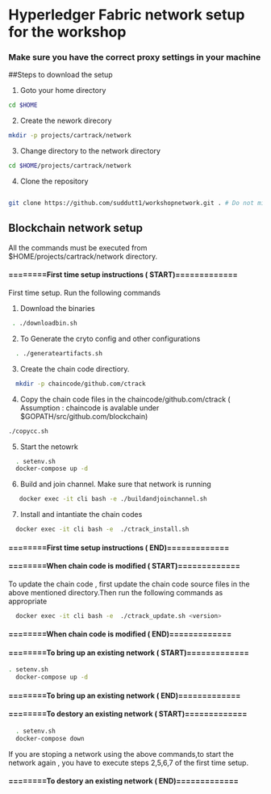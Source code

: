 # Hyperledger Fabric network setup for the workshop

### Make sure you have the correct proxy settings in your machine 

##Steps to download the setup 

1. Goto your home directory 

```sh
cd $HOME
```

2. Create the nework direcory 

```sh
mkdir -p projects/cartrack/network
```

3. Change directory to the network directory 

```sh
cd $HOME/projects/cartrack/network

```
4. Clone the repository 

```sh

git clone https://github.com/suddutt1/workshopnetwork.git . # Do not miss the DOT(.) at the end of the command
```


## Blockchain network setup 

All the commands must be executed from  $HOME/projects/cartrack/network directory.  

#### ========First time setup instructions ( START)============= 

First time setup. Run the following commands 
 1. Download the binaries 
```sh
 . ./downloadbin.sh 
```

 2. To Generate the cryto config and other configurations

```sh
  . ./generateartifacts.sh 
```

 3. Create the chain code directiory.

```sh
  mkdir -p chaincode/github.com/ctrack 
```

 4. Copy the chain code files in the chaincode/github.com/ctrack ( Assumption : chaincode is avalable under $GOPATH/src/github.com/blockchain)
 
 ```sh
./copycc.sh

 ```


 5. Start the netowrk  

```sh
  . setenv.sh 
  docker-compose up -d 
```

 6. Build and join channel. Make sure that network is running 

```sh
   docker exec -it cli bash -e ./buildandjoinchannel.sh 
```

 7. Install and intantiate the chain codes 
  
```sh
  docker exec -it cli bash -e  ./ctrack_install.sh
```
#### ========First time setup instructions ( END)============= 


#### ========When chain code is modified ( START)============= 
To update the chain code , first update the chain code source files in the above mentioned directory.Then run the following commands as appropriate

```sh
  docker exec -it cli bash -e  ./ctrack_update.sh <version>
```

#### ========When chain code is modified ( END)============= 


#### ========To bring up an existing network ( START)============= 
```sh
. setenv.sh 
  docker-compose up -d 
```

#### ========To bring up an existing network ( END)============= 


#### ========To destory  an existing network ( START)============= 
```sh
  . setenv.sh 
  docker-compose down 
```

If you are stoping a network using the above commands,to start the network again , you have to execute steps 2,5,6,7 of the first time setup.
 

#### ========To destory  an existing network ( END)============= 
